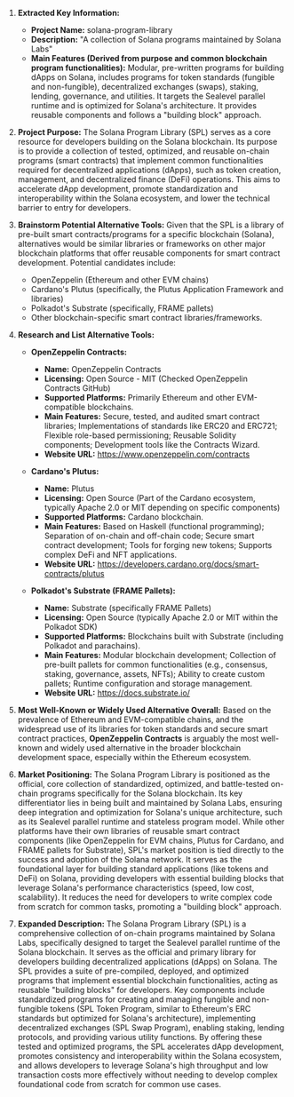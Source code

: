 1.  **Extracted Key Information:**
    *   **Project Name:** solana-program-library
    *   **Description:** "A collection of Solana programs maintained by Solana Labs"
    *   **Main Features (Derived from purpose and common blockchain program functionalities):** Modular, pre-written programs for building dApps on Solana, includes programs for token standards (fungible and non-fungible), decentralized exchanges (swaps), staking, lending, governance, and utilities. It targets the Sealevel parallel runtime and is optimized for Solana's architecture. It provides reusable components and follows a "building block" approach.

2.  **Project Purpose:** The Solana Program Library (SPL) serves as a core resource for developers building on the Solana blockchain. Its purpose is to provide a collection of tested, optimized, and reusable on-chain programs (smart contracts) that implement common functionalities required for decentralized applications (dApps), such as token creation, management, and decentralized finance (DeFi) operations. This aims to accelerate dApp development, promote standardization and interoperability within the Solana ecosystem, and lower the technical barrier to entry for developers.

3.  **Brainstorm Potential Alternative Tools:** Given that the SPL is a library of pre-built smart contracts/programs for a specific blockchain (Solana), alternatives would be similar libraries or frameworks on other major blockchain platforms that offer reusable components for smart contract development. Potential candidates include:
    *   OpenZeppelin (Ethereum and other EVM chains)
    *   Cardano's Plutus (specifically, the Plutus Application Framework and libraries)
    *   Polkadot's Substrate (specifically, FRAME pallets)
    *   Other blockchain-specific smart contract libraries/frameworks.

4.  **Research and List Alternative Tools:**

    *   **OpenZeppelin Contracts:**
        *   **Name:** OpenZeppelin Contracts
        *   **Licensing:** Open Source - MIT (Checked OpenZeppelin Contracts GitHub)
        *   **Supported Platforms:** Primarily Ethereum and other EVM-compatible blockchains.
        *   **Main Features:** Secure, tested, and audited smart contract libraries; Implementations of standards like ERC20 and ERC721; Flexible role-based permissioning; Reusable Solidity components; Development tools like the Contracts Wizard.
        *   **Website URL:** https://www.openzeppelin.com/contracts

    *   **Cardano's Plutus:**
        *   **Name:** Plutus
        *   **Licensing:** Open Source (Part of the Cardano ecosystem, typically Apache 2.0 or MIT depending on specific components)
        *   **Supported Platforms:** Cardano blockchain.
        *   **Main Features:** Based on Haskell (functional programming); Separation of on-chain and off-chain code; Secure smart contract development; Tools for forging new tokens; Supports complex DeFi and NFT applications.
        *   **Website URL:** https://developers.cardano.org/docs/smart-contracts/plutus

    *   **Polkadot's Substrate (FRAME Pallets):**
        *   **Name:** Substrate (specifically FRAME Pallets)
        *   **Licensing:** Open Source (typically Apache 2.0 or MIT within the Polkadot SDK)
        *   **Supported Platforms:** Blockchains built with Substrate (including Polkadot and parachains).
        *   **Main Features:** Modular blockchain development; Collection of pre-built pallets for common functionalities (e.g., consensus, staking, governance, assets, NFTs); Ability to create custom pallets; Runtime configuration and storage management.
        *   **Website URL:** https://docs.substrate.io/

5.  **Most Well-Known or Widely Used Alternative Overall:** Based on the prevalence of Ethereum and EVM-compatible chains, and the widespread use of its libraries for token standards and secure smart contract practices, **OpenZeppelin Contracts** is arguably the most well-known and widely used alternative in the broader blockchain development space, especially within the Ethereum ecosystem.

6.  **Market Positioning:** The Solana Program Library is positioned as the official, core collection of standardized, optimized, and battle-tested on-chain programs specifically for the Solana blockchain. Its key differentiator lies in being built and maintained by Solana Labs, ensuring deep integration and optimization for Solana's unique architecture, such as its Sealevel parallel runtime and stateless program model. While other platforms have their own libraries of reusable smart contract components (like OpenZeppelin for EVM chains, Plutus for Cardano, and FRAME pallets for Substrate), SPL's market position is tied directly to the success and adoption of the Solana network. It serves as the foundational layer for building standard applications (like tokens and DeFi) on Solana, providing developers with essential building blocks that leverage Solana's performance characteristics (speed, low cost, scalability). It reduces the need for developers to write complex code from scratch for common tasks, promoting a "building block" approach.

7.  **Expanded Description:** The Solana Program Library (SPL) is a comprehensive collection of on-chain programs maintained by Solana Labs, specifically designed to target the Sealevel parallel runtime of the Solana blockchain. It serves as the official and primary library for developers building decentralized applications (dApps) on Solana. The SPL provides a suite of pre-compiled, deployed, and optimized programs that implement essential blockchain functionalities, acting as reusable "building blocks" for developers. Key components include standardized programs for creating and managing fungible and non-fungible tokens (SPL Token Program, similar to Ethereum's ERC standards but optimized for Solana's architecture), implementing decentralized exchanges (SPL Swap Program), enabling staking, lending protocols, and providing various utility functions. By offering these tested and optimized programs, the SPL accelerates dApp development, promotes consistency and interoperability within the Solana ecosystem, and allows developers to leverage Solana's high throughput and low transaction costs more effectively without needing to develop complex foundational code from scratch for common use cases.